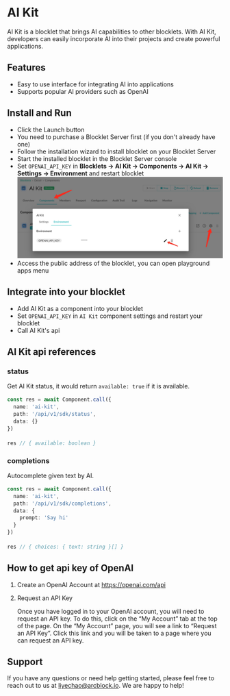 # AI Kit

AI Kit is a blocklet that brings AI capabilities to other blocklets. With AI Kit, developers can easily incorporate AI into their projects and create powerful applications.

## Features

- Easy to use interface for integrating AI into applications
- Supports popular AI providers such as OpenAI

## Install and Run

- Click the Launch button
- You need to purchase a Blocklet Server first (if you don't already have one)
- Follow the installation wizard to install blocklet on your Blocklet Server
- Start the installed blocklet in the Blocklet Server console
- Set `OPENAI_API_KEY` in **Blocklets -> AI Kit -> Components -> AI Kit -> Settings -> Environment** and restart blocklet
  ![setting-api-key](docs/setting-api-key.jpg)
- Access the public address of the blocklet, you can open playground apps menu

## Integrate into your blocklet

- Add AI Kit as a component into your blocklet
- Set `OPENAI_API_KEY` in `AI Kit` component settings and restart your blocklet
- Call AI Kit's api

## AI Kit api references

### status

Get AI Kit status, it would return `available: true` if it is available.

```ts
const res = await Component.call({
  name: 'ai-kit',
  path: '/api/v1/sdk/status',
  data: {}
})

res // { available: boolean }
```

### completions

Autocomplete given text by AI.

```ts
const res = await Component.call({
  name: 'ai-kit',
  path: '/api/v1/sdk/completions',
  data: {
	prompt: 'Say hi'
  }
})

res // { choices: { text: string }[] }
```

## How to get api key of OpenAI

1. Create an OpenAI Account at <https://openai.com/api>

2. Request an API Key

   Once you have logged in to your OpenAI account, you will need to request an API key. To do this, click on the “My Account” tab at the top of the page. On the “My Account” page, you will see a link to “Request an API Key”. Click this link and you will be taken to a page where you can request an API key.

## Support

If you have any questions or need help getting started, please feel free to reach out to us at <liyechao@arcblock.io>. We are happy to help!

